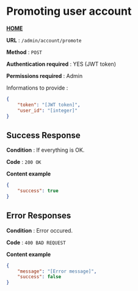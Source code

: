 # Promoting user account
**[HOME](../README.md)**

**URL** : `/admin/account/promote`

**Method** : `POST`

**Authentication required** : YES (JWT token)

**Permissions required** : Admin


Informations to provide :

```json
{
    "token": "[JWT token]",
    "user_id": "[integer]"
}
```

## Success Response

**Condition** : If everything is OK.

**Code** : `200 OK`

**Content example**

```json
{
    "success": true
}
```

## Error Responses

**Condition** : Error occured.

**Code** : `400 BAD REQUEST`

**Content example**

```json
{
    "message": "[Error message]",
    "success": false
}
```